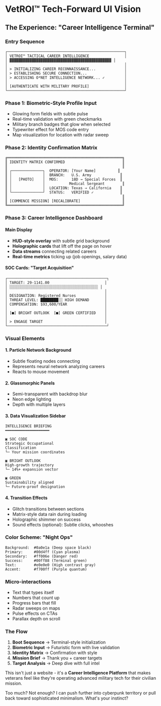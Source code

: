 # VetROI™ Tech-Forward UI Vision

## The Experience: "Career Intelligence Terminal"

### Entry Sequence
```
┌─────────────────────────────────────────────────────┐
│ VETROI™ TACTICAL CAREER INTELLIGENCE                │
│ ▓▓▓▓▓▓▓▓▓▓▓▓▓▓▓▓▓▓▓▓▓▓▓▓▓▓▓▓▓▓▓▓▓▓▓▓▓▓▓▓▓▓▓▓▓▓ │
│                                                     │
│ > INITIALIZING CAREER RECONNAISSANCE...             │
│ > ESTABLISHING SECURE CONNECTION...                 │
│ > ACCESSING O*NET INTELLIGENCE NETWORK... ✓         │
│                                                     │
│ [AUTHENTICATE WITH MILITARY PROFILE]                │
└─────────────────────────────────────────────────────┘
```

### Phase 1: Biometric-Style Profile Input
- Glowing form fields with subtle pulse
- Real-time validation with green checkmarks
- Military branch badges that glow when selected
- Typewriter effect for MOS code entry
- Map visualization for location with radar sweep

### Phase 2: Identity Confirmation Matrix
```
╔════════════════════════════════════════════════════╗
║ IDENTITY MATRIX CONFIRMED                          ║
║                                                    ║
║ ┌──────────────┐  OPERATOR: [Your Name]          ║
║ │              │  BRANCH:   U.S. Army             ║
║ │   [PHOTO]    │  MOS:      18D → Special Forces  ║
║ │              │           Medical Sergeant        ║
║ │              │  LOCATION: Texas → California    ║
║ └──────────────┘  STATUS:   VERIFIED ✓            ║
║                                                    ║
║ [COMMENCE MISSION] [RECALIBRATE]                   ║
╚════════════════════════════════════════════════════╝
```

### Phase 3: Career Intelligence Dashboard

#### Main Display
- **HUD-style overlay** with subtle grid background
- **Holographic cards** that lift off the page on hover
- **Data streams** connecting related careers
- **Real-time metrics** ticking up (job openings, salary data)

#### SOC Cards: "Target Acquisition"
```
┌─────────────────────────────────────────────┐
│ TARGET: 29-1141.00                         │
│ ░░░░░░░░░░░░░░░░░░░░░░░░░░░░░░░░░░░░░░░░ │
│                                            │
│ DESIGNATION: Registered Nurses             │
│ THREAT LEVEL: ████████░░ HIGH DEMAND       │
│ COMPENSATION: $93,600/YEAR                 │
│                                            │
│ [■] BRIGHT OUTLOOK  [■] GREEN CERTIFIED    │
│                                            │
│ > ENGAGE TARGET                            │
└─────────────────────────────────────────────┘
```

### Visual Elements

#### 1. **Particle Network Background**
- Subtle floating nodes connecting
- Represents neural network analyzing careers
- Reacts to mouse movement

#### 2. **Glassmorphic Panels**
- Semi-transparent with backdrop blur
- Neon edge lighting
- Depth with multiple layers

#### 3. **Data Visualization Sidebar**
```
INTELLIGENCE BRIEFING
━━━━━━━━━━━━━━━━━━━━

▣ SOC CODE
Strategic Occupational 
Classification
└─ Your mission coordinates

▣ BRIGHT OUTLOOK
High-growth trajectory
└─ 14%+ expansion vector

▣ GREEN 
Sustainability aligned
└─ Future-proof designation
```

#### 4. **Transition Effects**
- Glitch transitions between sections
- Matrix-style data rain during loading
- Holographic shimmer on success
- Sound effects (optional): Subtle clicks, whooshes

### Color Scheme: "Night Ops"
```
Background:  #0a0e1a (Deep space black)
Primary:     #00d4ff (Cyan plasma)
Secondary:   #ff006e (Danger red)
Success:     #00ff88 (Terminal green)
Text:        #e0e0e0 (High contrast gray)
Accent:      #f700ff (Purple quantum)
```

### Micro-interactions
- Text that types itself
- Numbers that count up
- Progress bars that fill
- Radar sweeps on maps
- Pulse effects on CTAs
- Parallax depth on scroll

### The Flow
1. **Boot Sequence** → Terminal-style initialization
2. **Biometric Input** → Futuristic form with live validation
3. **Identity Matrix** → Confirmation with style
4. **Mission Brief** → Thank you + career targets
5. **Target Analysis** → Deep dive with full intel

This isn't just a website - it's a **Career Intelligence Platform** that makes veterans feel like they're operating advanced military tech for their civilian mission.

Too much? Not enough? I can push further into cyberpunk territory or pull back toward sophisticated minimalism. What's your instinct?
